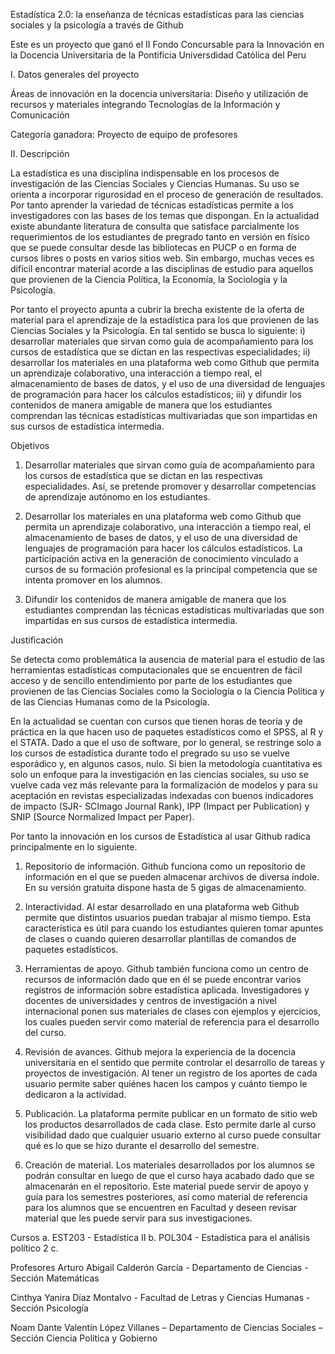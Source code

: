 Estadística 2.0: la enseñanza de técnicas estadísticas para las ciencias sociales y la psicología a través de Github

Este es un proyecto que ganó el II Fondo Concursable para la Innovación en la Docencia Universitaria de la Pontificia Universdidad Católica del Peru

I. Datos generales del proyecto

Áreas de innovación en la docencia universitaria: Diseño y utilización de recursos y materiales integrando Tecnologías  de la Información y  Comunicación

Categoría ganadora: Proyecto de equipo de profesores

II. Descripción

La estadística es una disciplina indispensable en los procesos de investigación de las Ciencias Sociales y Ciencias Humanas. Su uso se orienta a incorporar rigurosidad en el proceso de generación de resultados. Por tanto aprender la variedad de técnicas estadísticas permite a los investigadores con las bases de los temas que dispongan. En la actualidad existe abundante literatura de consulta que satisface parcialmente los requerimientos de los estudiantes de pregrado tanto en versión en físico que se puede consultar desde las bibliotecas en PUCP o en forma de cursos libres o posts en varios sitios web. Sin embargo, muchas veces es difícil encontrar material acorde a las disciplinas de estudio para aquellos que provienen de la Ciencia Política, la Economía, la Sociología y la Psicología.  

Por tanto el proyecto apunta a cubrir la brecha existente de la oferta de material para el aprendizaje de la estadística para los que provienen de las Ciencias Sociales y la Psicología. En tal sentido se busca lo siguiente: i) desarrollar materiales que sirvan como guía de acompañamiento para los cursos de estadística que se dictan en las respectivas especialidades; ii) desarrollar los materiales en una plataforma web como Github  que permita un aprendizaje colaborativo, una interacción a tiempo real, el almacenamiento de bases de datos, y el uso de una diversidad de lenguajes de programación para hacer los cálculos estadísticos; iii) y difundir los contenidos de manera amigable de manera que los estudiantes comprendan las técnicas estadísticas multivariadas que son impartidas en sus cursos de estadística intermedia.

Objetivos

1. Desarrollar materiales que sirvan como guía de acompañamiento para los cursos de estadística que se dictan en las respectivas especialidades. Así, se pretende promover y desarrollar competencias de aprendizaje autónomo en los  estudiantes. 
2. Desarrollar los materiales en una plataforma web como Github que permita un aprendizaje colaborativo, una interacción a tiempo real, el almacenamiento de  bases de datos, y el uso de una diversidad de lenguajes de programación para  hacer los cálculos estadísticos. La participación activa en la generación de conocimiento vinculado a cursos de su formación profesional es la principal competencia que se intenta promover en los alumnos. 

3. Difundir los contenidos de manera amigable de manera que los estudiantes comprendan las técnicas estadísticas multivariadas que son impartidas en sus  cursos de estadística intermedia.

Justificación

Se detecta como problemática la ausencia de material para el estudio de las herramientas estadísticas computacionales que se encuentren de fácil acceso y de sencillo entendimiento por parte de los estudiantes que provienen de las Ciencias Sociales como la Sociología o la Ciencia Política y de las Ciencias Humanas como de la Psicología.

En la actualidad se cuentan con cursos que tienen horas de teoría y de práctica en la que hacen uso de paquetes estadísticos como el SPSS, al R y el STATA. Dado a que el uso de software, por lo general, se restringe solo a los cursos de estadística durante todo el pregrado su uso se vuelve esporádico y, en algunos casos, nulo. Si bien la metodología cuantitativa es solo un enfoque para la investigación en las ciencias sociales, su uso se vuelve cada vez más relevante para la formalización de modelos y para su aceptación en revistas especializadas indexadas con buenos indicadores de impacto (SJR- SCImago Journal Rank), IPP (Impact per Publication) y SNIP (Source Normalized Impact per Paper).

Por tanto la innovación en los cursos de Estadística al usar Github radica principalmente en lo siguiente.

1. Repositorio de información. Github funciona como un repositorio de información en el que se pueden almacenar archivos de diversa índole. En su versión gratuita dispone hasta de 5 gigas de almacenamiento. 

2. Interactividad. Al estar desarrollado en una plataforma web Github permite que distintos usuarios puedan trabajar al mismo tiempo. Esta característica es útil para cuando los estudiantes quieren tomar apuntes de clases o cuando quieren desarrollar plantillas de comandos de paquetes estadísticos.

3. Herramientas de apoyo. Github también funciona como un centro de recursos de información dado que en él se puede encontrar varios registros de información sobre estadística aplicada. Investigadores y docentes de universidades y centros de investigación a nivel internacional ponen sus materiales de clases con ejemplos y ejercicios, los cuales pueden servir como material de referencia para el desarrollo del curso.

4. Revisión de avances. Github mejora la experiencia de la docencia universitaria en el sentido que permite controlar el desarrollo de tareas y proyectos de investigación. Al tener un registro de los aportes de cada usuario permite saber quiénes hacen los campos y cuánto tiempo le dedicaron a la actividad.

5. Publicación. La plataforma permite publicar en un formato de sitio web los productos desarrollados de cada clase. Esto permite darle al curso visibilidad dado que cualquier usuario externo al curso puede consultar qué es lo que se hizo durante el desarrollo del semestre.

6. Creación de material. Los materiales desarrollados por los alumnos se podrán consultar en luego de que el curso haya acabado dado que se almacenarán en el repositorio. Este material puede servir de apoyo y guía para los semestres posteriores, así como material de referencia para los alumnos que se encuentren en Facultad y deseen revisar material que les puede servir para sus investigaciones.

Cursos
a.  EST203 - Estadística II
b.  POL304  - Estadística para el análisis político 2
c.  

Profesores
Arturo Abigail Calderón García - Departamento de Ciencias - Sección Matemáticas

Cinthya Yanira Díaz Montalvo - Facultad de Letras y Ciencias Humanas - Sección Psicología

Noam Dante Valentín López Villanes – Departamento de Ciencias Sociales – Sección Ciencia Política y Gobierno


